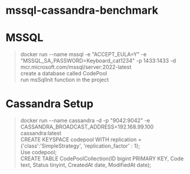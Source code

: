 # mssql-cassandra-benchmark

# MSSQL
> docker run --name mssql -e "ACCEPT_EULA=Y" -e "MSSQL_SA_PASSWORD=Keyboard_cat1234" -p 1433:1433 -d mcr.microsoft.com/mssql/server:2022-latest <br>
> create a database called CodePool <br>
> run msSqlInit function in the project <br>

# Cassandra Setup
> docker run --name cassandra -d -p "9042:9042" -e CASSANDRA_BROADCAST_ADDRESS=192.168.99.100 cassandra:latest <br>
> CREATE KEYSPACE codepool WITH replication = {'class':'SimpleStrategy', 'replication_factor' : 1}; <br>
> Use codepool; <br>
> CREATE TABLE CodePoolCollection(ID bigint PRIMARY KEY, Code text, Status tinyint, CreatedAt date, ModifiedAt date); <br>
